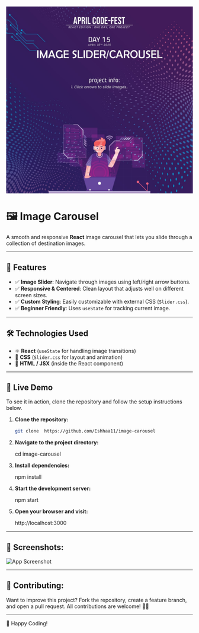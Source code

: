 ![App Screenshot](src/assets/slider.jpg)

# 🖼️ Image Carousel

A smooth and responsive **React** image carousel that lets you slide through a collection of destination images. 

---

## 📌 Features
- ✅ **Image Slider**: Navigate through images using left/right arrow buttons.
- ✅ **Responsive & Centered**: Clean layout that adjusts well on different screen sizes.
- ✅ **Custom Styling**: Easily customizable with external CSS (`Slider.css`).
- ✅ **Beginner Friendly**: Uses `useState` for tracking current image.

---

## 🛠️ Technologies Used
- ⚛️ **React** (`useState` for handling image transitions)
- 🎨 **CSS** (`Slider.css` for layout and animation)
- 📄 **HTML / JSX** (inside the React component)

---

## 🚀 Live Demo
To see it in action, clone the repository and follow the setup instructions below.

1. **Clone the repository:**

   ```bash
   git clone  https://github.com/Eshhaa11/image-carousel
   
   
2. **Navigate to the project directory:**

   cd  image-carousel

3. **Install dependencies:**

   npm install

4. **Start the development server:**

   npm start

5. **Open your browser and visit:**

   http://localhost:3000

---

 ## 🎨 Screenshots:
 ![App Screenshot](src/assets/image.png)

 ---

 ## 🤝 Contributing:
 Want to improve this project? Fork the repository, create a feature branch, and open a pull request. All contributions are welcome! 🚀✨
 
 ---

 🎉 Happy Coding!
